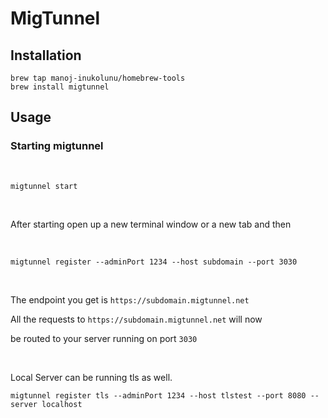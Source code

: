 # MigTunnel

## Installation

```shell
brew tap manoj-inukolunu/homebrew-tools
brew install migtunnel
```

## Usage

### Starting migtunnel

&nbsp;

```shell
migtunnel start
```

&nbsp;

After starting open up a new terminal window or a new tab and then

&nbsp;

```shell
migtunnel register --adminPort 1234 --host subdomain --port 3030
```

&nbsp;

The endpoint you get is `https://subdomain.migtunnel.net`

All the requests to `https://subdomain.migtunnel.net` will now

be routed to your server running on port `3030`

&nbsp;

Local Server can be running tls as well.

```shell
migtunnel register tls --adminPort 1234 --host tlstest --port 8080 --server localhost
```



